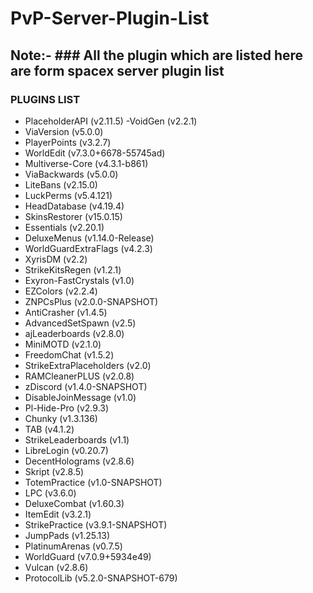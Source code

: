 # PvP-Server-Plugin-List

## Note:- ### All the plugin which are listed here are form spacex server plugin list


### PLUGINS LIST

- PlaceholderAPI (v2.11.5)
-VoidGen (v2.2.1)
- ViaVersion (v5.0.0)
- PlayerPoints (v3.2.7)
- WorldEdit (v7.3.0+6678-55745ad)
- Multiverse-Core (v4.3.1-b861)
- ViaBackwards (v5.0.0)
- LiteBans (v2.15.0)
- LuckPerms (v5.4.121)
- HeadDatabase (v4.19.4)
- SkinsRestorer (v15.0.15)
- Essentials (v2.20.1)
- DeluxeMenus (v1.14.0-Release)
- WorldGuardExtraFlags (v4.2.3)
- XyrisDM (v2.2)
- StrikeKitsRegen (v1.2.1)
- Exyron-FastCrystals (v1.0)
- EZColors (v2.2.4)
- ZNPCsPlus (v2.0.0-SNAPSHOT)
- AntiCrasher (v1.4.5)
- AdvancedSetSpawn (v2.5)
- ajLeaderboards (v2.8.0)
- MiniMOTD (v2.1.0)
- FreedomChat (v1.5.2)
- StrikeExtraPlaceholders (v2.0)
- RAMCleanerPLUS (v2.0.8)
- zDiscord (v1.4.0-SNAPSHOT)
- DisableJoinMessage (v1.0)
- Pl-Hide-Pro (v2.9.3)
- Chunky (v1.3.136)
- TAB (v4.1.2)
- StrikeLeaderboards (v1.1)
- LibreLogin (v0.20.7)
- DecentHolograms (v2.8.6)
- Skript (v2.8.5)
- TotemPractice (v1.0-SNAPSHOT)
- LPC (v3.6.0)
- DeluxeCombat (v1.60.3)
- ItemEdit (v3.2.1)
- StrikePractice (v3.9.1-SNAPSHOT)
- JumpPads (v1.25.13)
- PlatinumArenas (v0.7.5)
- WorldGuard (v7.0.9+5934e49)
- Vulcan (v2.8.6)
- ProtocolLib (v5.2.0-SNAPSHOT-679)
